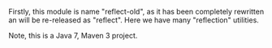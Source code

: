Firstly, this module is name "reflect-old", as it has been completely rewritten an will be re-released as "reflect".
Here we have many "reflection" utilities.

Note, this is a Java 7, Maven 3 project.